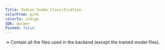 ```yaml
---  
Title: Indian Snake Classification  
colorFrom: pink  
colorTo: indigo  
SDK: docker  
Pinned: false  
---  
```

  
-> Contain all the files used in the backend (except the trained model files).  
